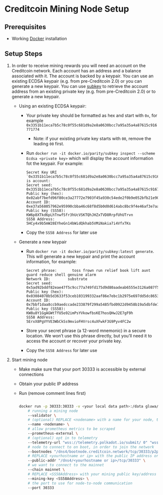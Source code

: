 # Creditcoin Mining Node Setup

## Prerequisites

- Working [Docker](https://www.docker.com) installation

## Setup Steps

1) In order to receive mining rewards you will need an account on the Creditcoin network. Each account has an address and a balance associated with it. The account is backed by a keypair. You can use an existing ECDSA keypair (e.g. from pre-Creditcoin 2.0) or you can generate a new keypair. You can use [subkey](https://docs.substrate.io/v3/tools/subkey/) to retrieve the account address from an existing private key (e.g. from pre-Creditcoin 2.0) or to generate a new keypair.

    - Using an existing ECDSA keypair:
        - Your private key should be formatted as hex and start with `0x`, for example `0x3351b11eca7b5c78c0f55c681d9a2e8a0630bcc7a95a35a4a87615c916771774`
          - Note: if your existing private key starts with `00`, remove the leading `00` first.
        - Run `docker run -it docker.io/parity/subkey inspect --scheme Ecdsa <private key>` which will display the account information fot the keypair. For example:

            ```
            Secret Key URI `0x3351b11eca7b5c78c0f55c681d9a2e8a0630bcc7a95a35a4a87615c916771774` is account:
            Secret seed:       0x3351b11eca7b5c78c0f55c681d9a2e8a0630bcc7a95a35a4a87615c916771774
            Public key (hex):  0x02abf7befd96f80ce3a27772e7903f45a930c54ede2f0b9e052bfb21e90e0a4b40
            Account ID:        0xe37a568057962e95990cbba46c68f8d5b0d0d614abc8bc9f4e46af3e7aa8880c
            Public key (SS58): KW6p8XTkd6pLhTnwfSfr3hUcVSKTQhJHZxTVD8RrpfUhUTrvn
            SS58 Address:      5HCy4x9b5mW28EYheGn14bWidQkhab5VMiNakia7i4VfxTKs
            ```

        - Copy the `SS58 Address` for later use
    - Generate a new keypair
        - Run `docker run -it docker.io/parity/subkey:latest generate`. This will generate a new keypair and print the account information, for example:

            ```
            Secret phrase:       toss frown run relief book lift aunt guard reduce shell genuine alarm
            Network ID:        substrate
            Secret seed:       0x5ad92bddf82eae47f5c9cc77a749fd175d9d80aadeab6555e3126a087f5eb5f1
            Public key (hex):  0x03084078b5d3633f53ceb103199332aaf86e7ebc1b2975e697dd5dc8653692b7b9
            Account ID:        0x7bbf1daa8ccb9aedccade233879f299a5485fbd0922d9458b19a5dbfde71da3c
            Public key (SS58): KW8u8Y1GgAGWtTfU5o92imPsYVkowfbsKE7hosQHwJ2E7gF9h
            SS58 Address:      5ErxX8PgVYVE3WbCkSs9mvioFHVrsc4uXFwkF3G9Pyv4FC2w
            ```

        - Store your secret phrase (a 12-word mnemonic) in a secure location. We won’t use this phrase directly, but you’ll need it to access the account or recover your private key.
        - Copy the `SS58 Address` for later use
2) Start mining node
    - Make make sure that your port 30333 is accessible by external connections
    - Obtain your public IP address
    - Run (remove comment lines first)

        ```bash

        docker run -p 30333:30333 -v <your local data path>:/data gluwa/creditcoin:2.0.0-runtime-210 \
            # running a mining node
            --validator \
            # (optional) REPLACE <nodename> with a name for your node, to make it easier to identify
            --name <nodename> \
            # allow prometheus metrics to be scraped
            --prometheus-external \
            # (optional) opt in to telemetry
            --telemetry-url "wss://telemetry.polkadot.io/submit/ 0" "wss://telemetry.creditcoin.network/submit/ 0" \
            # node to connect to on boot, in order to join the network
            --bootnodes "/dns4/bootnode.creditcoin.network/tcp/30333/p2p/12D3KooWAEgDL126EUFxFfdQKiUhmx3BJPdszQHu9PsYsLCuavhb" "/dns4/bootnode2.creditcoin.network/tcp/30333/p2p/12D3KooWSQye3uN3bZQRRC4oZbpiAZXkP2o5UZh6S8pqyh24bF3k" "/dns4/bootnode3.creditcoin.network/tcp/30333/p2p/12D3KooWFrsEZ2aSfiigAxs6ir2kU6en4BewotyCXPhrJ7T1AzjN" \
            # REPLACE <yourhostname or ip> with the public IP address or host name that your node can be reached at
            --public-addr "/dns4/<yourhostname or ip>/tcp/30333" \
            # we want to connect to the mainnet
            --chain mainnet \
            # REPLACE <SS58Address> with your mining public key/address to receive rewards at
            --mining-key <SS58Address> \            
            # the port to use for node-to-node communication
            --port 30333
        ```
